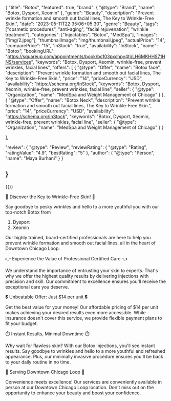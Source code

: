 {
    "title": "Botox",
    "featured": true,
    "brand": {
    "@type": "Brand",
    "name": "Botox, Dysport, Xeomin"
    },
    "genre": "Beauty",
    "description": "Prevent wrinkle formation and smooth out facial lines, The Key to Wrinkle-Free Skin.",
    "date": "2023-05-11T22:35:06+05:30",
    "genre": "Beauty",
    "tags": ["cosmetic procedures", "anti-aging", "facial rejuvenation", "wrinkle treatment"],
    "categories": ["Injectables", "Botox", "MedSpa"],
    "images": ["img/2.jpeg"],
    "thumbnailImage": "img/thumbnail.jpeg",
    "actualPrice": "14",
    "comparePrice": "15",
    "inStock": "true",
    "availability": "InStock",
    "name": "Botox",
    "bookingURL": "https://squareup.com/appointments/book/bc103pxchpy4tj/LH6MKHHS71HNS/services", 
  "keywords": "Botox, Dysport, Xeomin, wrinkle-free, prevent wrinkles, facial lines",
  "offers": [
    {
      "@type": "Offer",
       "name": "Botox face",
        "description": "Prevent wrinkle formation and smooth out facial lines, The Key to Wrinkle-Free Skin.",
      "price": "14",
      "priceCurrency": "USD",
      "availability": "https://schema.org/InStock",
      "keywords": "Botox, Dysport, Xeomin, wrinkle-free, prevent wrinkles, facial line",
      "seller": {
        "@type": "Organization",
        "name": "MedSpa and Weight Management of Chicago"
      }
    },
      {
      "@type": "Offer",
       "name": "Botox Neck",
        "description": "Prevent wrinkle formation and smooth out facial lines, The Key to Wrinkle-Free Skin.",
      "price": "14",
      "priceCurrency": "USD",
      "availability": "https://schema.org/InStock",
       "keywords": "Botox, Dysport, Xeomin, wrinkle-free, prevent wrinkles, facial line",
      "seller": {
        "@type": "Organization",
        "name": "MedSpa and Weight Management of Chicago"
      }
    }
   
  ],
  
  "review": {
    "@type": "Review",
    "reviewRating": {
      "@type": "Rating",
      "ratingValue": "4.9",
      "bestRating": "5"
    },
    "author": {
      "@type": "Person",
      "name": "Maya Burhani"
    }
  }


}
----
      
        
{{<responsive-image filename="img/botox.jpeg" alt="Facial Transformation with Botox">}}

🌟 Discover the Key to Wrinkle-Free Skin! 🌟

Say goodbye to pesky wrinkles and hello to a more youthful you with our top-notch Botox from 

1. Dysport
2. Xeomin 

Our highly trained, board-certified professionals are here to help you prevent wrinkle formation and smooth out facial lines, all in the heart of Downtown Chicago Loop.

👉 Experience the Value of Professional Certified Care 👈

We understand the importance of entrusting your skin to experts. That's why we offer the highest quality results by delivering injections with precision and skill. Our commitment to excellence ensures you'll receive the exceptional care you deserve.

💲 Unbeatable Offer: Just $14 per unit 💲

Get the best value for your money! Our affordable pricing of $14 per unit makes achieving your desired results even more accessible. While insurance doesn't cover this service, we provide flexible payment plans to fit your budget.

⏱️ Instant Results, Minimal Downtime ⏱️

Why wait for flawless skin? With our Botox injections, you'll see instant results. Say goodbye to wrinkles and hello to a more youthful and refreshed appearance. Plus, our minimally invasive procedure ensures you'll be back to your daily routine in no time.

📍 Serving Downtown Chicago Loop 📍

Convenience meets excellence! Our services are conveniently available in person at our Downtown Chicago Loop location. Don't miss out on the opportunity to enhance your beauty and boost your confidence.